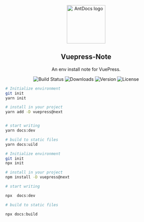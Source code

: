 
<p align="center"><a href="https://github.com/pakholam/vuepress-note" target="_blank" rel="nofollow"><img width="120" src="https://s2.ax1x.com/2020/02/27/3aIcDK.png" alt="AntDocs logo"></a></p>

<h2 align="center">Vuepress-Note</h2>

<p align="center">An env install note for VuePress.</p>

<p align="center">
  <img src="https://img.shields.io/badge/build-passing-brightgreen?style=flat-square" alt="Build Status">
  <img src="https://img.shields.io/github/repo-size/pakholam/vuepress-note?style=flat-square&color=red" alt="Downloads">
  <img src="https://img.shields.io/github/package-json/v/pakholam/vuepress-note?style=flat-square" alt="Version">
  <img src="https://img.shields.io/github/license/pakholam/vuepress-note?style=flat-square" alt="License">
</p>

<CodeGroup>
  <CodeGroupItem title="YARN" active>

```bash
# Initialize environment
git init
yarn init

# install in your project
yarn add -D vuepress@next


# start writing
yarn docs:dev

# build to static files
yarn docs:uild
```

  </CodeGroupItem>

  <CodeGroupItem title="NPM">
  
```bash
# Initialize environment
git init
npx init

# install in your project
npm install -D vuepress@next

# start writing

npx  docs:dev

# build to static files

npx docs:build

```

  </CodeGroupItem>
</CodeGroup>